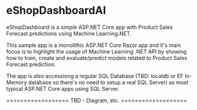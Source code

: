 # eShopDashboardAI
eShopDashboard is a simple ASP.NET Core app with Product Sales Forecast predictions using Machine Learning.NET.

This sample app is a monolithic ASP.NET Core Razor app and it's main focus is to highlight the usage of Machine Learning .NET API by showing how to train, create and evaluate/predict models related to Product Sales Forecast prediction.

The app is also accessiong a regular SQL Database (TBD: localdb or EF In-Memory database so there's no need to setup a real SQL Server) as most typical ASP.NET Core apps using SQL Server.

================== TBD - Diagram, etc. ===================


